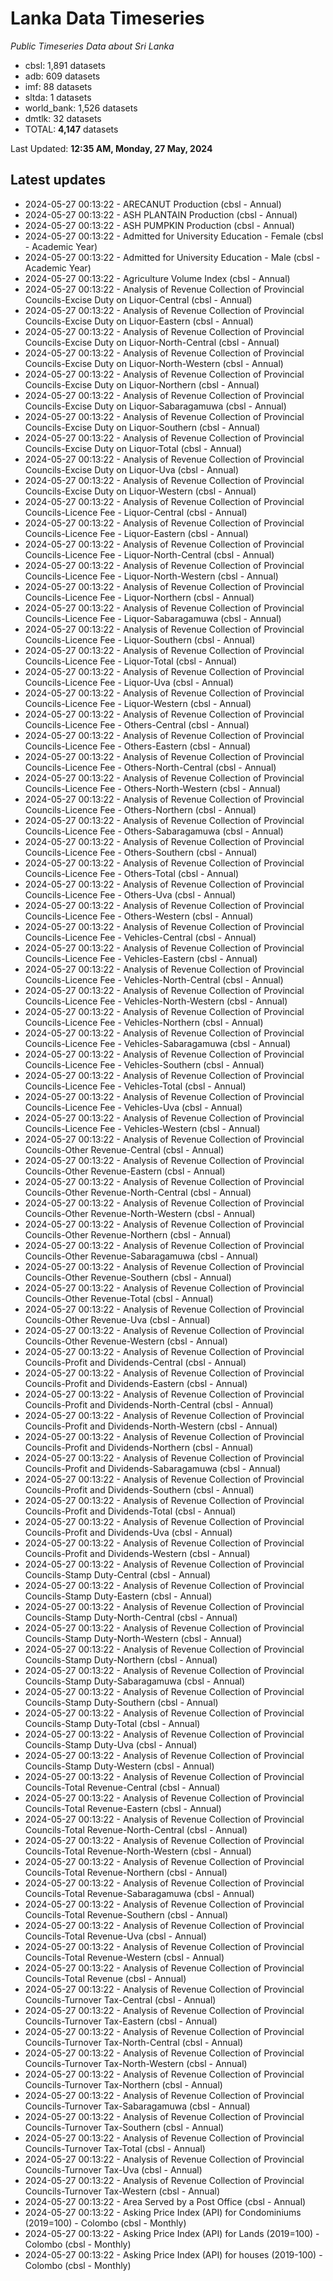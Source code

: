 # Lanka Data Timeseries
*Public Timeseries Data about Sri Lanka*

* cbsl: 1,891 datasets
* adb: 609 datasets
* imf: 88 datasets
* sltda: 1 datasets
* world_bank: 1,526 datasets
* dmtlk: 32 datasets
* TOTAL: **4,147** datasets

Last Updated: **12:35 AM, Monday, 27 May, 2024**

## Latest updates

* 2024-05-27 00:13:22 - ARECANUT Production (cbsl - Annual)
* 2024-05-27 00:13:22 - ASH PLANTAIN Production (cbsl - Annual)
* 2024-05-27 00:13:22 - ASH PUMPKIN Production (cbsl - Annual)
* 2024-05-27 00:13:22 - Admitted for University Education - Female (cbsl - Academic Year)
* 2024-05-27 00:13:22 - Admitted for University Education - Male (cbsl - Academic Year)
* 2024-05-27 00:13:22 - Agriculture Volume Index (cbsl - Annual)
* 2024-05-27 00:13:22 - Analysis of Revenue Collection of Provincial Councils-Excise Duty on Liquor-Central (cbsl - Annual)
* 2024-05-27 00:13:22 - Analysis of Revenue Collection of Provincial Councils-Excise Duty on Liquor-Eastern (cbsl - Annual)
* 2024-05-27 00:13:22 - Analysis of Revenue Collection of Provincial Councils-Excise Duty on Liquor-North-Central (cbsl - Annual)
* 2024-05-27 00:13:22 - Analysis of Revenue Collection of Provincial Councils-Excise Duty on Liquor-North-Western (cbsl - Annual)
* 2024-05-27 00:13:22 - Analysis of Revenue Collection of Provincial Councils-Excise Duty on Liquor-Northern (cbsl - Annual)
* 2024-05-27 00:13:22 - Analysis of Revenue Collection of Provincial Councils-Excise Duty on Liquor-Sabaragamuwa (cbsl - Annual)
* 2024-05-27 00:13:22 - Analysis of Revenue Collection of Provincial Councils-Excise Duty on Liquor-Southern (cbsl - Annual)
* 2024-05-27 00:13:22 - Analysis of Revenue Collection of Provincial Councils-Excise Duty on Liquor-Total (cbsl - Annual)
* 2024-05-27 00:13:22 - Analysis of Revenue Collection of Provincial Councils-Excise Duty on Liquor-Uva (cbsl - Annual)
* 2024-05-27 00:13:22 - Analysis of Revenue Collection of Provincial Councils-Excise Duty on Liquor-Western (cbsl - Annual)
* 2024-05-27 00:13:22 - Analysis of Revenue Collection of Provincial Councils-Licence Fee - Liquor-Central (cbsl - Annual)
* 2024-05-27 00:13:22 - Analysis of Revenue Collection of Provincial Councils-Licence Fee - Liquor-Eastern (cbsl - Annual)
* 2024-05-27 00:13:22 - Analysis of Revenue Collection of Provincial Councils-Licence Fee - Liquor-North-Central (cbsl - Annual)
* 2024-05-27 00:13:22 - Analysis of Revenue Collection of Provincial Councils-Licence Fee - Liquor-North-Western (cbsl - Annual)
* 2024-05-27 00:13:22 - Analysis of Revenue Collection of Provincial Councils-Licence Fee - Liquor-Northern (cbsl - Annual)
* 2024-05-27 00:13:22 - Analysis of Revenue Collection of Provincial Councils-Licence Fee - Liquor-Sabaragamuwa (cbsl - Annual)
* 2024-05-27 00:13:22 - Analysis of Revenue Collection of Provincial Councils-Licence Fee - Liquor-Southern (cbsl - Annual)
* 2024-05-27 00:13:22 - Analysis of Revenue Collection of Provincial Councils-Licence Fee - Liquor-Total (cbsl - Annual)
* 2024-05-27 00:13:22 - Analysis of Revenue Collection of Provincial Councils-Licence Fee - Liquor-Uva (cbsl - Annual)
* 2024-05-27 00:13:22 - Analysis of Revenue Collection of Provincial Councils-Licence Fee - Liquor-Western (cbsl - Annual)
* 2024-05-27 00:13:22 - Analysis of Revenue Collection of Provincial Councils-Licence Fee - Others-Central (cbsl - Annual)
* 2024-05-27 00:13:22 - Analysis of Revenue Collection of Provincial Councils-Licence Fee - Others-Eastern (cbsl - Annual)
* 2024-05-27 00:13:22 - Analysis of Revenue Collection of Provincial Councils-Licence Fee - Others-North-Central (cbsl - Annual)
* 2024-05-27 00:13:22 - Analysis of Revenue Collection of Provincial Councils-Licence Fee - Others-North-Western (cbsl - Annual)
* 2024-05-27 00:13:22 - Analysis of Revenue Collection of Provincial Councils-Licence Fee - Others-Northern (cbsl - Annual)
* 2024-05-27 00:13:22 - Analysis of Revenue Collection of Provincial Councils-Licence Fee - Others-Sabaragamuwa (cbsl - Annual)
* 2024-05-27 00:13:22 - Analysis of Revenue Collection of Provincial Councils-Licence Fee - Others-Southern (cbsl - Annual)
* 2024-05-27 00:13:22 - Analysis of Revenue Collection of Provincial Councils-Licence Fee - Others-Total (cbsl - Annual)
* 2024-05-27 00:13:22 - Analysis of Revenue Collection of Provincial Councils-Licence Fee - Others-Uva (cbsl - Annual)
* 2024-05-27 00:13:22 - Analysis of Revenue Collection of Provincial Councils-Licence Fee - Others-Western (cbsl - Annual)
* 2024-05-27 00:13:22 - Analysis of Revenue Collection of Provincial Councils-Licence Fee - Vehicles-Central (cbsl - Annual)
* 2024-05-27 00:13:22 - Analysis of Revenue Collection of Provincial Councils-Licence Fee - Vehicles-Eastern (cbsl - Annual)
* 2024-05-27 00:13:22 - Analysis of Revenue Collection of Provincial Councils-Licence Fee - Vehicles-North-Central (cbsl - Annual)
* 2024-05-27 00:13:22 - Analysis of Revenue Collection of Provincial Councils-Licence Fee - Vehicles-North-Western (cbsl - Annual)
* 2024-05-27 00:13:22 - Analysis of Revenue Collection of Provincial Councils-Licence Fee - Vehicles-Northern (cbsl - Annual)
* 2024-05-27 00:13:22 - Analysis of Revenue Collection of Provincial Councils-Licence Fee - Vehicles-Sabaragamuwa (cbsl - Annual)
* 2024-05-27 00:13:22 - Analysis of Revenue Collection of Provincial Councils-Licence Fee - Vehicles-Southern (cbsl - Annual)
* 2024-05-27 00:13:22 - Analysis of Revenue Collection of Provincial Councils-Licence Fee - Vehicles-Total (cbsl - Annual)
* 2024-05-27 00:13:22 - Analysis of Revenue Collection of Provincial Councils-Licence Fee - Vehicles-Uva (cbsl - Annual)
* 2024-05-27 00:13:22 - Analysis of Revenue Collection of Provincial Councils-Licence Fee - Vehicles-Western (cbsl - Annual)
* 2024-05-27 00:13:22 - Analysis of Revenue Collection of Provincial Councils-Other Revenue-Central (cbsl - Annual)
* 2024-05-27 00:13:22 - Analysis of Revenue Collection of Provincial Councils-Other Revenue-Eastern (cbsl - Annual)
* 2024-05-27 00:13:22 - Analysis of Revenue Collection of Provincial Councils-Other Revenue-North-Central (cbsl - Annual)
* 2024-05-27 00:13:22 - Analysis of Revenue Collection of Provincial Councils-Other Revenue-North-Western (cbsl - Annual)
* 2024-05-27 00:13:22 - Analysis of Revenue Collection of Provincial Councils-Other Revenue-Northern (cbsl - Annual)
* 2024-05-27 00:13:22 - Analysis of Revenue Collection of Provincial Councils-Other Revenue-Sabaragamuwa (cbsl - Annual)
* 2024-05-27 00:13:22 - Analysis of Revenue Collection of Provincial Councils-Other Revenue-Southern (cbsl - Annual)
* 2024-05-27 00:13:22 - Analysis of Revenue Collection of Provincial Councils-Other Revenue-Total (cbsl - Annual)
* 2024-05-27 00:13:22 - Analysis of Revenue Collection of Provincial Councils-Other Revenue-Uva (cbsl - Annual)
* 2024-05-27 00:13:22 - Analysis of Revenue Collection of Provincial Councils-Other Revenue-Western (cbsl - Annual)
* 2024-05-27 00:13:22 - Analysis of Revenue Collection of Provincial Councils-Profit and Dividends-Central (cbsl - Annual)
* 2024-05-27 00:13:22 - Analysis of Revenue Collection of Provincial Councils-Profit and Dividends-Eastern (cbsl - Annual)
* 2024-05-27 00:13:22 - Analysis of Revenue Collection of Provincial Councils-Profit and Dividends-North-Central (cbsl - Annual)
* 2024-05-27 00:13:22 - Analysis of Revenue Collection of Provincial Councils-Profit and Dividends-North-Western (cbsl - Annual)
* 2024-05-27 00:13:22 - Analysis of Revenue Collection of Provincial Councils-Profit and Dividends-Northern (cbsl - Annual)
* 2024-05-27 00:13:22 - Analysis of Revenue Collection of Provincial Councils-Profit and Dividends-Sabaragamuwa (cbsl - Annual)
* 2024-05-27 00:13:22 - Analysis of Revenue Collection of Provincial Councils-Profit and Dividends-Southern (cbsl - Annual)
* 2024-05-27 00:13:22 - Analysis of Revenue Collection of Provincial Councils-Profit and Dividends-Total (cbsl - Annual)
* 2024-05-27 00:13:22 - Analysis of Revenue Collection of Provincial Councils-Profit and Dividends-Uva (cbsl - Annual)
* 2024-05-27 00:13:22 - Analysis of Revenue Collection of Provincial Councils-Profit and Dividends-Western (cbsl - Annual)
* 2024-05-27 00:13:22 - Analysis of Revenue Collection of Provincial Councils-Stamp Duty-Central (cbsl - Annual)
* 2024-05-27 00:13:22 - Analysis of Revenue Collection of Provincial Councils-Stamp Duty-Eastern (cbsl - Annual)
* 2024-05-27 00:13:22 - Analysis of Revenue Collection of Provincial Councils-Stamp Duty-North-Central (cbsl - Annual)
* 2024-05-27 00:13:22 - Analysis of Revenue Collection of Provincial Councils-Stamp Duty-North-Western (cbsl - Annual)
* 2024-05-27 00:13:22 - Analysis of Revenue Collection of Provincial Councils-Stamp Duty-Northern (cbsl - Annual)
* 2024-05-27 00:13:22 - Analysis of Revenue Collection of Provincial Councils-Stamp Duty-Sabaragamuwa (cbsl - Annual)
* 2024-05-27 00:13:22 - Analysis of Revenue Collection of Provincial Councils-Stamp Duty-Southern (cbsl - Annual)
* 2024-05-27 00:13:22 - Analysis of Revenue Collection of Provincial Councils-Stamp Duty-Total (cbsl - Annual)
* 2024-05-27 00:13:22 - Analysis of Revenue Collection of Provincial Councils-Stamp Duty-Uva (cbsl - Annual)
* 2024-05-27 00:13:22 - Analysis of Revenue Collection of Provincial Councils-Stamp Duty-Western (cbsl - Annual)
* 2024-05-27 00:13:22 - Analysis of Revenue Collection of Provincial Councils-Total Revenue-Central (cbsl - Annual)
* 2024-05-27 00:13:22 - Analysis of Revenue Collection of Provincial Councils-Total Revenue-Eastern (cbsl - Annual)
* 2024-05-27 00:13:22 - Analysis of Revenue Collection of Provincial Councils-Total Revenue-North-Central (cbsl - Annual)
* 2024-05-27 00:13:22 - Analysis of Revenue Collection of Provincial Councils-Total Revenue-North-Western (cbsl - Annual)
* 2024-05-27 00:13:22 - Analysis of Revenue Collection of Provincial Councils-Total Revenue-Northern (cbsl - Annual)
* 2024-05-27 00:13:22 - Analysis of Revenue Collection of Provincial Councils-Total Revenue-Sabaragamuwa (cbsl - Annual)
* 2024-05-27 00:13:22 - Analysis of Revenue Collection of Provincial Councils-Total Revenue-Southern (cbsl - Annual)
* 2024-05-27 00:13:22 - Analysis of Revenue Collection of Provincial Councils-Total Revenue-Uva (cbsl - Annual)
* 2024-05-27 00:13:22 - Analysis of Revenue Collection of Provincial Councils-Total Revenue-Western (cbsl - Annual)
* 2024-05-27 00:13:22 - Analysis of Revenue Collection of Provincial Councils-Total Revenue (cbsl - Annual)
* 2024-05-27 00:13:22 - Analysis of Revenue Collection of Provincial Councils-Turnover Tax-Central (cbsl - Annual)
* 2024-05-27 00:13:22 - Analysis of Revenue Collection of Provincial Councils-Turnover Tax-Eastern (cbsl - Annual)
* 2024-05-27 00:13:22 - Analysis of Revenue Collection of Provincial Councils-Turnover Tax-North-Central (cbsl - Annual)
* 2024-05-27 00:13:22 - Analysis of Revenue Collection of Provincial Councils-Turnover Tax-North-Western (cbsl - Annual)
* 2024-05-27 00:13:22 - Analysis of Revenue Collection of Provincial Councils-Turnover Tax-Northern (cbsl - Annual)
* 2024-05-27 00:13:22 - Analysis of Revenue Collection of Provincial Councils-Turnover Tax-Sabaragamuwa (cbsl - Annual)
* 2024-05-27 00:13:22 - Analysis of Revenue Collection of Provincial Councils-Turnover Tax-Southern (cbsl - Annual)
* 2024-05-27 00:13:22 - Analysis of Revenue Collection of Provincial Councils-Turnover Tax-Total (cbsl - Annual)
* 2024-05-27 00:13:22 - Analysis of Revenue Collection of Provincial Councils-Turnover Tax-Uva (cbsl - Annual)
* 2024-05-27 00:13:22 - Analysis of Revenue Collection of Provincial Councils-Turnover Tax-Western (cbsl - Annual)
* 2024-05-27 00:13:22 - Area Served by a Post Office (cbsl - Annual)
* 2024-05-27 00:13:22 - Asking Price Index (API) for Condominiums (2019=100) - Colombo (cbsl - Monthly)
* 2024-05-27 00:13:22 - Asking Price Index (API) for Lands (2019=100) - Colombo (cbsl - Monthly)
* 2024-05-27 00:13:22 - Asking Price Index (API) for houses (2019-100) - Colombo (cbsl - Monthly)